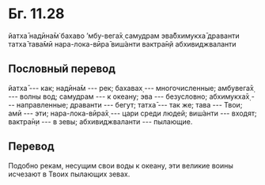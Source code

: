 # Бг. 11.28
йатха̄ надӣна̄м̇ бахаво ’мбу-вега̄х̣
самудрам эва̄бхимукха̄ драванти
татха̄ тава̄мӣ нара-лока-вӣра̄
виш́анти вактра̄н̣й абхивиджваланти
## Пословный перевод

йатха̄ --- как; надӣна̄м --- рек; бахавах̣ --- многочисленные; амбувега̄х̣
--- волны вод; самудрам --- к океану; эва --- безусловно; абхимукха̄х̣ ---
направленные; драванти --- бегут; татха̄ --- так же; тава --- Твои; амӣ
--- эти; нара-лока-вӣра̄х̣ --- цари среди людей; виш́анти --- входят;
вактра̄н̣и --- в зевы; абхивиджваланти --- пылающие.

## Перевод

Подобно рекам, несущим свои воды к океану, эти великие воины исчезают в
Твоих пылающих зевах.
